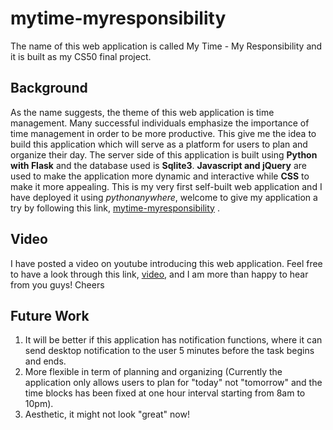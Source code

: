 # mytime-myresponsibility

The name of this web application is called My Time - My Responsibility and it is built as my CS50 final project.

## Background

As the name suggests, the theme of this web application is time management. Many successful individuals emphasize the importance of time management in order to be more productive. This give me the idea to build this application which will serve as a platform for users to plan and organize their day. The server side of this application is built using **Python with Flask** and the database used is **Sqlite3**. **Javascript and jQuery** are used to make the application more dynamic and interactive while **CSS** to make it more appealing. This is my very first self-built web application and I have deployed it using *pythonanywhere*, welcome to give my application a try by following this link, [mytime-myresponsibility](http://marcushwz.pythonanywhere.com/) .

## Video

I have posted a video on youtube introducing this web application. Feel free to have a look through this link, [video](https://youtu.be/c6YiyP2a2Pc), and I am more than happy to hear from you guys! Cheers

## Future Work
1. It will be better if this application has notification functions, where it can send desktop notification to the user 5 minutes before the task begins and ends.
2. More flexible in term of planning and organizing (Currently the application only allows users to plan for "today" not "tomorrow" and the time blocks has been fixed at one hour interval starting from 8am to 10pm).
3. Aesthetic, it might not look "great" now!

